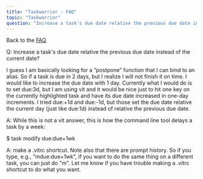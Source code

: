 ```yaml
---
title: "Taskwarrior - FAQ"
topic: "Taskwarrior"
question: "Increase a task's due date relative the previous due date instead of the current date?"
---
```


Back to the [FAQ](/support/faq)

Q: Increase a task's due date relative the previous due date instead of the current date?

I guess I am basically looking for a “postpone” function that I can bind to an alias. So if a task is due in 2 days, but I realize I will not finish it on time. I would like to increase the due date with 1 day. Currently what I would do is to set due:3d, but I am using vit and it would be nice just to hit one key on the currently highlighted task and have its due date increased in one-day increments.
I tried due:+1d and due:-1d, but those set the due date relative the current day (just like due:1d) instead of relative the previous due date.

A: While this is not a vit answer, this is how the command line tool delays a task by a week:

$ task <id> modify due:due+1wk

A: make a .vitrc shortcut. Note also that there are prompt history. So if you type, e.g., "mdue:due+1wk", if you want to do the same thing on a different task, you can just do "m". Let me know if you have trouble making a .vitrc shortcut to do what you want.

